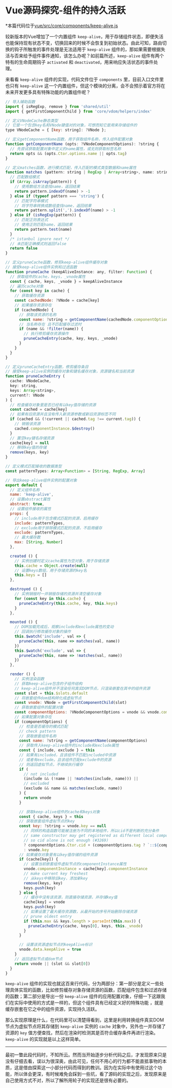 # Vue源码探究-组件的持久活跃

*本篇代码位于[vue/src/core/components/keep-alive.js](https://github.com/vuejs/vue/blob/v2.5.17-beta.0/src/core/components/keep-alive.js)

较新版本的Vue增加了一个内置组件 `keep-alive`，用于存储组件状态，即便失活也能保持现有状态不变，切换回来的时候不会恢复到初始状态。由此可知，路由切换的钩子所触发的事件处理是无法适用于 `keep-alive` 组件的，那如果需要根据失活与否来给予组件事件通知，该怎么办呢？如前篇所述，`keep-alive` 组件有两个特有的生命周期钩子 `activated` 和 `deactivated`，用来响应失活状态的事件处理。

来看看 `keep-alive` 组件的实现，代码文件位于 `components` 里，目前入口文件里也只有 `keep-alive` 这一个内置组件，但这个模块的分离，会不会预示着官方将在未来开发更多具有特殊功能的内置组件呢？

```js
// 导入辅助函数
import { isRegExp, remove } from 'shared/util'
import { getFirstComponentChild } from 'core/vdom/helpers/index'

// 定义VNodeCache静态类型
// 它是一个包含key名和VNode键值对的对象，可想而知它是用来存储组件的
type VNodeCache = { [key: string]: ?VNode };

// 定义getComponentName函数，用于获取组件名称，传入组件配置对象
function getComponentName (opts: ?VNodeComponentOptions): ?string {
  // 先尝试获取配置对象中定义的name属性，或无则获取标签名称
  return opts && (opts.Ctor.options.name || opts.tag)
}

// 定义matches函数，进行模式匹配，传入匹配的模式类型数据和name属性
function matches (pattern: string | RegExp | Array<string>, name: string): boolean {
  // 匹配数组模式
  if (Array.isArray(pattern)) {
    // 使用数组方法查找name，返回结果
    return pattern.indexOf(name) > -1
  } else if (typeof pattern === 'string') {
    // 匹配字符串模式
    // 将字符串转换成数组查找name，返回结果
    return pattern.split(',').indexOf(name) > -1
  } else if (isRegExp(pattern)) {
    // 匹配正则表达式
    // 使用正则匹配name，返回结果
    return pattern.test(name)
  }
  /* istanbul ignore next */
  // 未匹配正确模式则返回false
  return false
}

// 定义pruneCache函数，修剪keep-alive组件缓存对象
// 接受keep-alive组件实例和过滤函数
function pruneCache (keepAliveInstance: any, filter: Function) {
  // 获取组件的cache，keys，_vnode属性
  const { cache, keys, _vnode } = keepAliveInstance
  // 遍历cache对象
  for (const key in cache) {
    // 获取缓存资源
    const cachedNode: ?VNode = cache[key]
    // 如果缓存资源存在
    if (cachedNode) {
      // 获取该资源的名称
      const name: ?string = getComponentName(cachedNode.componentOptions)
      // 当名称存在 且不匹配缓存过滤时
      if (name && !filter(name)) {
        // 执行修剪缓存资源操作
        pruneCacheEntry(cache, key, keys, _vnode)
      }
    }
  }
}

// 定义pruneCacheEntry函数，修剪缓存条目
// 接受keep-alive实例的缓存对象和键名缓存对象，资源键名和当前资源
function pruneCacheEntry (
  cache: VNodeCache,
  key: string,
  keys: Array<string>,
  current?: VNode
) {
  // 检查缓存对象里是否已经有以key值存储的资源
  const cached = cache[key]
  // 如果有旧资源并且没有传入新资源参数或新旧资源标签不同
  if (cached && (!current || cached.tag !== current.tag)) {
    // 销毁该资源
    cached.componentInstance.$destroy()
  }
  // 置空key键名存储资源
  cache[key] = null
  // 移除key值的存储
  remove(keys, key)
}

// 定义模式匹配接收的数据类型
const patternTypes: Array<Function> = [String, RegExp, Array]

// 导出keep-alive组件实例的配置对象
export default {
  // 定义组件名称
  name: 'keep-alive',
  // 设置abstract属性
  abstract: true,
  // 设置组件接收的属性
  props: {
    // include用于包含模式匹配的资源，启用缓存
    include: patternTypes,
    // exclude用于排除模式匹配的资源，不启用缓存
    exclude: patternTypes,
    // 最大缓存数
    max: [String, Number]
  },

  created () {
    // 实例创建时定义cache属性为空对象，用于存储资源
    this.cache = Object.create(null)
    // 设置keys数组，用于存储资源的key名
    this.keys = []
  },

  destroyed () {
    // 实例销毁时一并销毁存储的资源并清空缓存对象
    for (const key in this.cache) {
      pruneCacheEntry(this.cache, key, this.keys)
    }
  },

  mounted () {
    // DOM加载完成后，观察include和exclude属性的变动
    // 回调执行修改缓存对象的操作
    this.$watch('include', val => {
      pruneCache(this, name => matches(val, name))
    })
    this.$watch('exclude', val => {
      pruneCache(this, name => !matches(val, name))
    })
  },

  render () {
    // 实例渲染函数
    // 获取keep-alive包含的子组件结构
    // keep-alive组件并不渲染任何真实DOM节点，只渲染嵌套在其中的组件资源
    const slot = this.$slots.default
    // 将嵌套组件dom结构转化成虚拟节点
    const vnode: VNode = getFirstComponentChild(slot)
    // 获取嵌套组件的配置对象
    const componentOptions: ?VNodeComponentOptions = vnode && vnode.componentOptions
    // 如果配置对象存在
    if (componentOptions) {
      // 检查是否缓存的模式匹配
      // check pattern
      // 获取嵌套组件名称
      const name: ?string = getComponentName(componentOptions)
      // 获取传入keep-alive组件的include和exclude属性
      const { include, exclude } = this
      // 如果有included，且该组件不匹配included中资源
      // 或者有exclude。且该组件匹配exclude中的资源
      // 则返回虚拟节点，不继续执行缓存
      if (
        // not included
        (include && (!name || !matches(include, name))) ||
        // excluded
        (exclude && name && matches(exclude, name))
      ) {
        return vnode
      }

      // 获取keep-alive组件的cache和keys对象
      const { cache, keys } = this
      // 获取嵌套组件虚拟节点的key
      const key: ?string = vnode.key == null
        // 同样的构造函数可能被注册为不同的本地组件，所以cid不是判断的充分条件
        // same constructor may get registered as different local components
        // so cid alone is not enough (#3269)
        ? componentOptions.Ctor.cid + (componentOptions.tag ? `::${componentOptions.tag}` : '')
        : vnode.key
      // 如果缓存对象里有以key值存储的组件资源
      if (cache[key]) {
        // 设置当前嵌套组件虚拟节点的componentInstance属性
        vnode.componentInstance = cache[key].componentInstance
        // make current key freshest
        // 从keys中移除旧key，添加新key
        remove(keys, key)
        keys.push(key)
      } else {
        // 缓存中没有该资源，则直接存储资源，并存储key值
        cache[key] = vnode
        keys.push(key)
        // 如果设置了最大缓存资源数，从最开始的序号开始删除存储资源
        // prune oldest entry
        if (this.max && keys.length > parseInt(this.max)) {
          pruneCacheEntry(cache, keys[0], keys, this._vnode)
        }
      }

      // 设置该资源虚拟节点的keepAlive标识
      vnode.data.keepAlive = true
    }
    // 返回虚拟节点或dom节点
    return vnode || (slot && slot[0])
  }
}
```
`keep-alive` 组件的实现也就这百来行代码，分为两部分：第一部分是定义一些处理具体实现的函数，比如修剪缓存对象存储资源的函数，匹配组件包含和过滤存储的函数；第二部分是导出一份 `keep-alive` 组件的应用配置对象，仔细一下这跟我们在实际中使用的方式是一样的，但这个组件具有已经定义好的特殊功能
，就是缓存嵌套在它之中的组件资源，实现持久活跃。

那么实现原理是什么，在代码里可以清楚得看到，这里是利用转换组件真实DOM节点为虚拟节点将其存储到 `keep-alive` 实例的 `cache` 对象中，另外也一并存储了资源的 `key` 值方便查找，然后在渲染时检测其是否符合缓存条件再进行渲染。`keep-alive` 的实现就是以上这样简单。

---

最初一瞥此段代码时，不知所云。然而当开始逐步分析代码之后，才发现原来只是没有仔细去看，误以为很深奥，由此可见，任何不用心的行为都不能直抵事物的本质，这是借由探索这一小部分代码而得到的教训。因为在实际中有使用过这个功能，所以体会更深，有时候难免会踩到一些坑，看了源码的实现之后，发现原来是自己使用方式不对，所以了解所用轮子的实现还是很有必要的。
